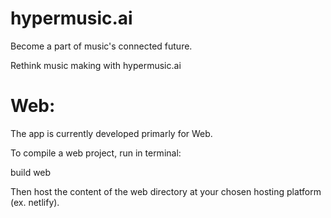 # hypermusic.ai

Become a part of music's connected future.

Rethink music making with hypermusic.ai

# Web:

The app is currently developed primarly for Web.

To compile a web project, run in terminal:

build web

Then host the content of the web directory at your chosen hosting platform (ex. netlify).
